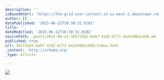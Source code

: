 ```yaml
---
description: ''
isBasedOnUrl: 'https://the-grid-user-content.s3-us-west-2.amazonaws.com/672342f4-97de-44ad-9a00-aae37731d5c0.jpg'
author: []
datePublished: '2015-06-22T18:30:32.018Z'
title: ''
dateModified: '2015-06-22T18:30:32.018Z'
sourcePath: _posts/2015-06-22-3b5733e5-ba97-41d2-b771-ba3149bec8db.md
published: true
url: 3b5733e5-ba97-41d2-b771-ba3149bec8db/index.html
_context: 'http://schema.org'
_type: Article

---
```

![](https://the-grid-user-content.s3-us-west-2.amazonaws.com/672342f4-97de-44ad-9a00-aae37731d5c0.jpg)